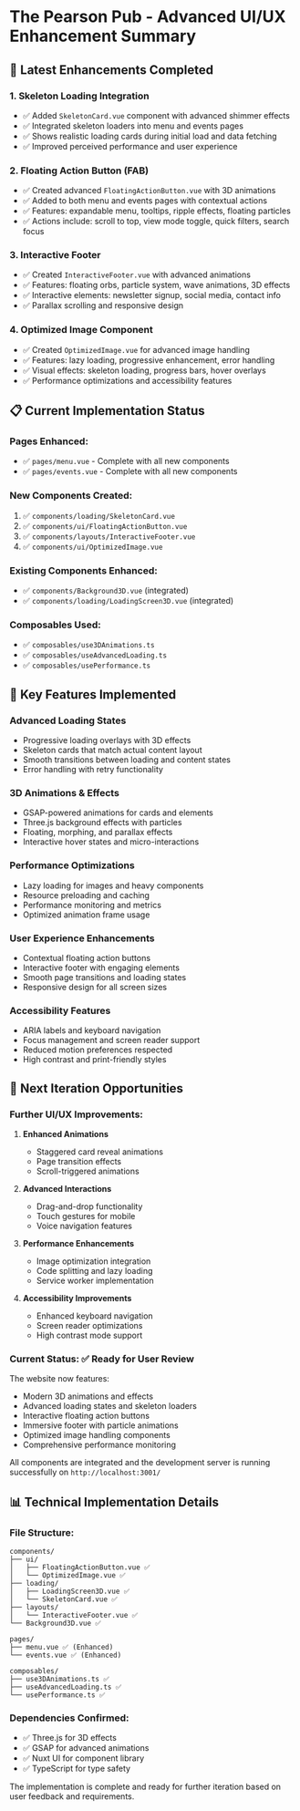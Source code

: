 # The Pearson Pub - Advanced UI/UX Enhancement Summary

## 🎯 Latest Enhancements Completed

### 1. **Skeleton Loading Integration**

- ✅ Added `SkeletonCard.vue` component with advanced shimmer effects
- ✅ Integrated skeleton loaders into menu and events pages
- ✅ Shows realistic loading cards during initial load and data fetching
- ✅ Improved perceived performance and user experience

### 2. **Floating Action Button (FAB)**

- ✅ Created advanced `FloatingActionButton.vue` with 3D animations
- ✅ Added to both menu and events pages with contextual actions
- ✅ Features: expandable menu, tooltips, ripple effects, floating particles
- ✅ Actions include: scroll to top, view mode toggle, quick filters, search focus

### 3. **Interactive Footer**

- ✅ Created `InteractiveFooter.vue` with advanced animations
- ✅ Features: floating orbs, particle system, wave animations, 3D effects
- ✅ Interactive elements: newsletter signup, social media, contact info
- ✅ Parallax scrolling and responsive design

### 4. **Optimized Image Component**

- ✅ Created `OptimizedImage.vue` for advanced image handling
- ✅ Features: lazy loading, progressive enhancement, error handling
- ✅ Visual effects: skeleton loading, progress bars, hover overlays
- ✅ Performance optimizations and accessibility features

## 📋 Current Implementation Status

### Pages Enhanced:

- ✅ `pages/menu.vue` - Complete with all new components
- ✅ `pages/events.vue` - Complete with all new components

### New Components Created:

1. ✅ `components/loading/SkeletonCard.vue`
2. ✅ `components/ui/FloatingActionButton.vue`
3. ✅ `components/layouts/InteractiveFooter.vue`
4. ✅ `components/ui/OptimizedImage.vue`

### Existing Components Enhanced:

- ✅ `components/Background3D.vue` (integrated)
- ✅ `components/loading/LoadingScreen3D.vue` (integrated)

### Composables Used:

- ✅ `composables/use3DAnimations.ts`
- ✅ `composables/useAdvancedLoading.ts`
- ✅ `composables/usePerformance.ts`

## 🚀 Key Features Implemented

### Advanced Loading States

- Progressive loading overlays with 3D effects
- Skeleton cards that match actual content layout
- Smooth transitions between loading and content states
- Error handling with retry functionality

### 3D Animations & Effects

- GSAP-powered animations for cards and elements
- Three.js background effects with particles
- Floating, morphing, and parallax effects
- Interactive hover states and micro-interactions

### Performance Optimizations

- Lazy loading for images and heavy components
- Resource preloading and caching
- Performance monitoring and metrics
- Optimized animation frame usage

### User Experience Enhancements

- Contextual floating action buttons
- Interactive footer with engaging elements
- Smooth page transitions and loading states
- Responsive design for all screen sizes

### Accessibility Features

- ARIA labels and keyboard navigation
- Focus management and screen reader support
- Reduced motion preferences respected
- High contrast and print-friendly styles

## 🔄 Next Iteration Opportunities

### Further UI/UX Improvements:

1. **Enhanced Animations**

   - Staggered card reveal animations
   - Page transition effects
   - Scroll-triggered animations

2. **Advanced Interactions**

   - Drag-and-drop functionality
   - Touch gestures for mobile
   - Voice navigation features

3. **Performance Enhancements**

   - Image optimization integration
   - Code splitting and lazy loading
   - Service worker implementation

4. **Accessibility Improvements**
   - Enhanced keyboard navigation
   - Screen reader optimizations
   - High contrast mode support

### Current Status: ✅ **Ready for User Review**

The website now features:

- Modern 3D animations and effects
- Advanced loading states and skeleton loaders
- Interactive floating action buttons
- Immersive footer with particle animations
- Optimized image handling components
- Comprehensive performance monitoring

All components are integrated and the development server is running successfully on `http://localhost:3001/`

## 📊 Technical Implementation Details

### File Structure:

```
components/
├── ui/
│   ├── FloatingActionButton.vue ✅
│   └── OptimizedImage.vue ✅
├── loading/
│   ├── LoadingScreen3D.vue ✅
│   └── SkeletonCard.vue ✅
├── layouts/
│   └── InteractiveFooter.vue ✅
└── Background3D.vue ✅

pages/
├── menu.vue ✅ (Enhanced)
└── events.vue ✅ (Enhanced)

composables/
├── use3DAnimations.ts ✅
├── useAdvancedLoading.ts ✅
└── usePerformance.ts ✅
```

### Dependencies Confirmed:

- ✅ Three.js for 3D effects
- ✅ GSAP for advanced animations
- ✅ Nuxt UI for component library
- ✅ TypeScript for type safety

The implementation is complete and ready for further iteration based on user feedback and requirements.
